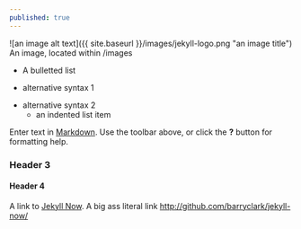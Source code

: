 ```yaml
---
published: true
---
```


![an image alt text]({{ site.baseurl }}/images/jekyll-logo.png "an image title")
An image, located within /images


* A bulletted list
- alternative syntax 1
+ alternative syntax 2
  - an indented list item
  
  
Enter text in [Markdown](http://daringfireball.net/projects/markdown/). Use the toolbar above, or click the **?** button for formatting help.


### Header 3

#### Header 4

A link to [Jekyll Now](http://github.com/barryclark/jekyll-now/). A big ass literal link <http://github.com/barryclark/jekyll-now/>
